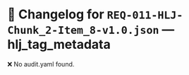 # 📝 Changelog for `REQ-011-HLJ-Chunk_2-Item_8-v1.0.json` — **hlj_tag_metadata**

❌ No audit.yaml found.
